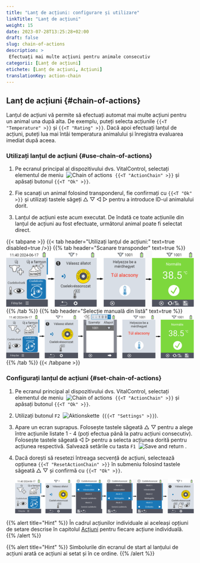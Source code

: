 ```yaml
---
title: "Lanț de acțiuni: configurare și utilizare"
linkTitle: "Lanț de acțiuni"
weight: 15
date: 2023-07-28T13:25:28+02:00
draft: false
slug: chain-of-actions
description: >
 Efectuați mai multe acțiuni pentru animale consecutiv
categorii: [Lanț de acțiuni]
etichete: [Lanț de acțiuni, Acțiuni]
translationKey: action-chain
---
```

## Lanț de acțiuni {#chain-of-actions}

Lanțul de acțiuni vă permite să efectuați automat mai multe acțiuni pentru un animal una după alta. De exemplu, puteți selecta acțiunile `{{<T "Temperature" >}}` și `{{<T "Rating" >}}`. Dacă apoi efectuați lanțul de acțiuni, puteți lua mai întâi temperatura animalului și înregistra evaluarea imediat după aceea.

### Utilizați lanțul de acțiuni {#use-chain-of-actions}

1. Pe ecranul principal al dispozitivului dvs. VitalControl, selectați elementul de meniu &nbsp;<img src="/icons/actions/action-chain.svg" width="35" align="bottom" alt="Chain of actions" />&nbsp; `{{<T "ActionChain" >}}` și apăsați butonul `{{<T "Ok" >}}`.

2. Fie scanați un animal folosind transponderul, fie confirmați cu `{{<T "Ok" >}}` și utilizați tastele săgeți △ ▽ ◁ ▷ pentru a introduce ID-ul animalului dorit.

3. Lanțul de acțiuni este acum executat. De îndată ce toate acțiunile din lanțul de acțiuni au fost efectuate, următorul animal poate fi selectat direct.

{{< tabpane >}}
{{< tab header="Utilizați lanțul de acțiuni:" text=true disabled=true />}}
{{% tab header="Scanare transponder" text=true %}}
![VitalControl: Meniu lanț de acțiuni](images/chainofactions-scan.png "Lanț de acțiuni")
{{% /tab %}}
{{% tab header="Selecție manuală din listă" text=true %}}
![VitalControl: Meniu lanț de acțiuni](images/chainofactions.png "Lanț de acțiuni")
{{% /tab %}}
{{< /tabpane >}}

### Configurați lanțul de acțiuni {#set-chain-of-actions}

1. Pe ecranul principal al dispozitivului dvs. VitalControl, selectați elementul de meniu &nbsp;<img src="/icons/actions/action-chain.svg" width="35" align="bottom" alt="Chain of actions" />&nbsp; `{{<T "ActionChain" >}}` și apăsați butonul `{{<T "Ok" >}}`.

2. Utilizați butonul `F2` &nbsp;<img src="/icons/gear.svg" width="25" align="bottom" alt="Aktionskette" />&nbsp; (`{{<T "Settings" >}}`).


3. Apare un ecran suprapus. Folosește tastele săgeată △ ▽ pentru a alege între acțiunile listate 1 - 4 (poți efectua până la patru acțiuni consecutiv). Folosește tastele săgeată ◁ ▷ pentru a selecta acțiunea dorită pentru acțiunea respectivă. Salvează setările cu tasta `F1` &nbsp;<img src="/icons/footer/save_exit.svg" width="65" align="bottom" alt="Save and return" />&nbsp;.

4. Dacă dorești să resetezi întreaga secvență de acțiuni, selectează opțiunea `{{<T "ResetActionChain" >}}` în submeniu folosind tastele săgeată △ ▽ și confirmă cu `{{<T "Ok" >}}`.

    ![VitalControl: Lanț de acțiuni din meniu](images/setchainofactions.png "Set chain of actions")

{{% alert title="Hint" %}}
În cadrul acțiunilor individuale ai aceleași opțiuni de setare descrise în capitolul [Acțiuni](../actions) pentru fiecare acțiune individuală.
{{% /alert %}}

{{% alert title="Hint" %}}
Simbolurile din ecranul de start al lanțului de acțiuni arată ce acțiuni ai setat și în ce ordine.
{{% /alert %}}
